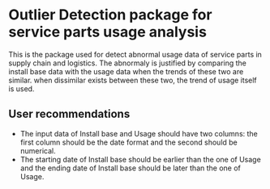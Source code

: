 # Outlier Detection package for service parts usage analysis
This is the package used for detect abnormal usage data of service parts in supply chain and logistics. The abnormaly is justified by comparing the install base data with the usage data when the trends of these two are similar. when dissimilar exists between these two, the trend of usage itself is used.

## User recommendations
- The input data of Install base and Usage should have two columns: the first column should be the date format and the second should be numerical. 
- The starting date of Install base should be earlier than the one of Usage and the ending date of Install base should be later than the    one of Usage.
